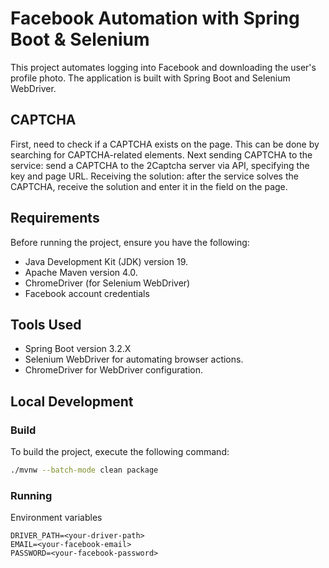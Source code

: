 # Facebook Automation with Spring Boot & Selenium

This project automates logging into Facebook and downloading the user's profile photo. The application is built with Spring Boot and Selenium WebDriver.

## CAPTCHA
First, need to check if a CAPTCHA exists on the page. This can be done by searching for CAPTCHA-related elements.
Next sending CAPTCHA to the service: send a CAPTCHA to the 2Captcha server via API, specifying the key and page URL.
Receiving the solution: after the service solves the CAPTCHA, receive the solution and enter it in the field on the page.

## Requirements
Before running the project, ensure you have the following:

- Java Development Kit (JDK) version 19.
- Apache Maven version 4.0.
- ChromeDriver (for Selenium WebDriver)
- Facebook account credentials

## Tools Used
- Spring Boot version 3.2.X
- Selenium WebDriver for automating browser actions.
- ChromeDriver for WebDriver configuration.

## Local Development

### Build

To build the project, execute the following command:

```bash
./mvnw --batch-mode clean package 
```

### Running

Environment variables

    DRIVER_PATH=<your-driver-path>
    EMAIL=<your-facebook-email>
    PASSWORD=<your-facebook-password>
  